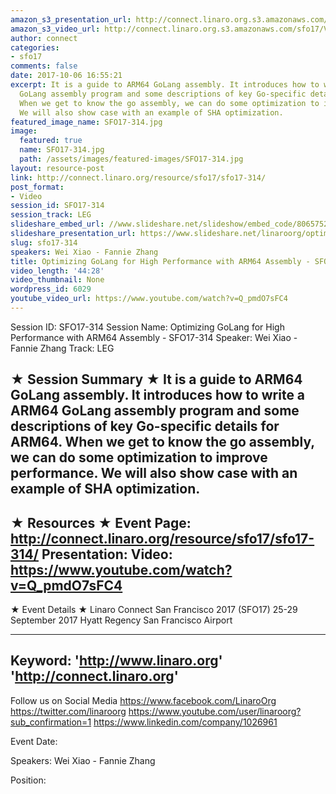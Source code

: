 ```yaml
---
amazon_s3_presentation_url: http://connect.linaro.org.s3.amazonaws.com/sfo17/Presentations/SFO17-314%20Optimizing%20GoLang%20for%20High%20Performance%20with%20ARM64%20Assembly.pdf
amazon_s3_video_url: http://connect.linaro.org.s3.amazonaws.com/sfo17/Videos/SFO17-314%20Optimizing%20GoLang%20for%20High%20Performance%20with%20ARM64%20Assembly.mp4
author: connect
categories:
- sfo17
comments: false
date: 2017-10-06 16:55:21
excerpt: It is a guide to ARM64 GoLang assembly. It introduces how to write a ARM64
  GoLang assembly program and some descriptions of key Go-specific details for ARM64.
  When we get to know the go assembly, we can do some optimization to improve performance.
  We will also show case with an example of SHA optimization.
featured_image_name: SFO17-314.jpg
image:
  featured: true
  name: SFO17-314.jpg
  path: /assets/images/featured-images/SFO17-314.jpg
layout: resource-post
link: http://connect.linaro.org/resource/sfo17/sfo17-314/
post_format:
- Video
session_id: SFO17-314
session_track: LEG
slideshare_embed_url: //www.slideshare.net/slideshow/embed_code/80657527
slideshare_presentation_url: https://www.slideshare.net/linaroorg/optimizing-golang-for-high-performance-with-arm64-assembly-sfo17314
slug: sfo17-314
speakers: Wei Xiao - Fannie Zhang
title: Optimizing GoLang for High Performance with ARM64 Assembly - SFO17-314
video_length: '44:28'
video_thumbnail: None
wordpress_id: 6029
youtube_video_url: https://www.youtube.com/watch?v=Q_pmdO7sFC4
---
```


Session ID: SFO17-314
Session Name: Optimizing GoLang for High Performance with ARM64 Assembly - SFO17-314
Speaker: Wei Xiao - Fannie Zhang
Track: LEG

★ Session Summary ★
It is a guide to ARM64 GoLang assembly. It introduces how to write a ARM64 GoLang assembly program and some descriptions of key Go-specific details for ARM64. When we get to know the go assembly, we can do some optimization to improve performance. We will also show case with an example of SHA optimization.
---------------------------------------------------
★ Resources ★
Event Page: http://connect.linaro.org/resource/sfo17/sfo17-314/
Presentation:
Video: https://www.youtube.com/watch?v=Q_pmdO7sFC4
---------------------------------------------------

★ Event Details ★
Linaro Connect San Francisco 2017 (SFO17)
25-29 September 2017
Hyatt Regency San Francisco Airport

---------------------------------------------------
Keyword:
'http://www.linaro.org'
'http://connect.linaro.org'
---------------------------------------------------
Follow us on Social Media
https://www.facebook.com/LinaroOrg
https://twitter.com/linaroorg
https://www.youtube.com/user/linaroorg?sub_confirmation=1
https://www.linkedin.com/company/1026961

Event Date:

Speakers: Wei Xiao - Fannie Zhang

Position: